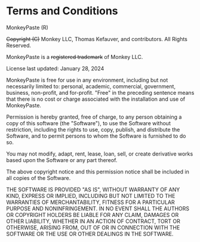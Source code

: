 # Terms and Conditions
MonkeyPaste (R)

~~Copyright (C)~~ Monkey LLC, Thomas Kefauver, and contributors. All Rights Reserved.

MonkeyPaste is a ~~registered trademark~~ of Monkey LLC.

License last updated: January 28, 2024

MonkeyPaste is free for use in any environment, including but not necessarily limited to: personal, academic, commercial, government, business, non-profit, and for-profit. "Free" in the preceding sentence means that there is no cost or charge associated with the installation and use of MonkeyPaste. 

Permission is hereby granted, free of charge, to any person obtaining a copy of this software (the "Software"), to use the Software without restriction, including the rights to use, copy, publish, and distribute the Software, and to permit persons to whom the Software is furnished to do so.

You may not modify, adapt, rent, lease, loan, sell, or create derivative works based upon the Software or any part thereof.

The above copyright notice and this permission notice shall be included in all copies of the Software.

THE SOFTWARE IS PROVIDED "AS IS", WITHOUT WARRANTY OF ANY KIND, EXPRESS OR IMPLIED, INCLUDING BUT NOT LIMITED TO THE WARRANTIES OF MERCHANTABILITY, FITNESS FOR A PARTICULAR PURPOSE AND NONINFRINGEMENT. IN NO EVENT SHALL THE AUTHORS OR COPYRIGHT HOLDERS BE LIABLE FOR ANY CLAIM, DAMAGES OR OTHER LIABILITY, WHETHER IN AN ACTION OF CONTRACT, TORT OR OTHERWISE, ARISING FROM, OUT OF OR IN CONNECTION WITH THE SOFTWARE OR THE USE OR OTHER DEALINGS IN THE SOFTWARE.